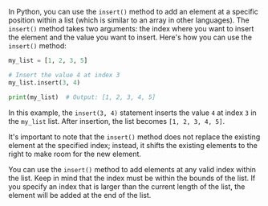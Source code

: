 In Python, you can use the `insert()` method to add an element at a specific position within a list (which is similar to an array in other languages). The `insert()` method takes two arguments: the index where you want to insert the element and the value you want to insert. Here's how you can use the `insert()` method:

```python
my_list = [1, 2, 3, 5]

# Insert the value 4 at index 3
my_list.insert(3, 4)

print(my_list)  # Output: [1, 2, 3, 4, 5]
```

In this example, the `insert(3, 4)` statement inserts the value `4` at index `3` in the `my_list` list. After insertion, the list becomes `[1, 2, 3, 4, 5]`.

It's important to note that the `insert()` method does not replace the existing element at the specified index; instead, it shifts the existing elements to the right to make room for the new element.

You can use the `insert()` method to add elements at any valid index within the list. Keep in mind that the index must be within the bounds of the list. If you specify an index that is larger than the current length of the list, the element will be added at the end of the list.
